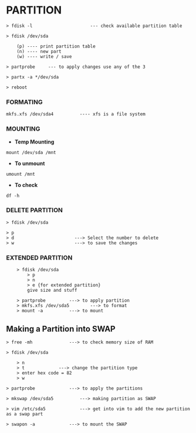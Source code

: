 # PARTITION
```
> fdisk -l 						--- check available partition table

> fdisk /dev/sda

	(p) ---- print partition table
	(n) ---- new part
	(w) ---- write / save

> partprobe		--- to apply changes use any of the 3

> partx -a */dev/sda

> reboot
```

### FORMATING
```
mkfs.xfs /dev/sda4			---- xfs is a file system
```

### MOUNTING

- **Temp Mounting**

```
mount /dev/sda /mnt
```

- **To unmount**

```
umount /mnt
```

- **To check**

```
df -h
```

### DELETE PARTITION
```
> fdisk /dev/sda

> p
> d                       ---> Select the number to delete
> w                       ---> to save the changes
```


### EXTENDED PARTITION

```
	> fdisk /dev/sda
		> p
		> n
		> e {for extended partition}
		give size and stuff
		
	> partprobe			---> to apply partition
	> mkfs.xfs /dev/sda5		---> to format 
	> mount -a			---> to mount
```


## Making a Partition into SWAP

```
> free -mh				---> to check memory size of RAM
```

```
> fdisk /dev/sda

	> n
	> t				---> change the partition type
	> enter hex code = 82
	> w

> partprobe				---> to apply the partitions

> mkswap /dev/sda5			---> making partition as SWAP

> vim /etc/sda5				---> get into vim to add the new partition as a swap part

> swapon -a				---> to mount the SWAP

```
